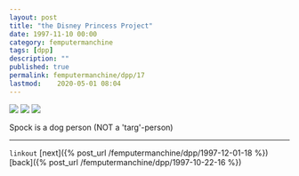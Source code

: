 ```yaml
---
layout: post
title: "the Disney Princess Project"
date: 1997-11-10 00:00
category: femputermanchine
tags: [dpp]
description: ""
published: true
permalink: femputermanchine/dpp/17
lastmod:	2020-05-01 08:04
---
```


<img src="{{ site.url }}/assets/img/dpp-17-1.jpg" maxwidth="1000" />

<img src="{{ site.url }}/assets/img/dpp-17-2.jpg" maxwidth="1000" />

<img src="{{ site.url }}/assets/img/dpp-17-3.jpg" maxwidth="1000" />



Spock is a dog person
(NOT a 'targ'-person)

*****

`linkout`
[next]({% post_url /femputermanchine/dpp/1997-12-01-18 %})
[back]({% post_url /femputermanchine/dpp/1997-10-22-16 %})

